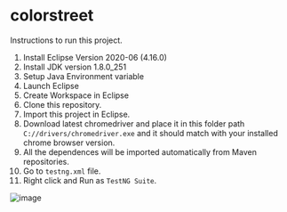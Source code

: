 # colorstreet

Instructions to run this project.

1. Install Eclipse Version 2020-06 (4.16.0)
2. Install JDK version 1.8.0_251
3. Setup Java Environment variable
4. Launch Eclipse
5. Create Workspace in Eclipse
6. Clone this repository.
7. Import this project in Eclipse.
8. Download latest chromedriver and place it in this folder path `C://drivers/chromedriver.exe` and it should match with your installed chrome browser version.
9. All the dependences will be imported automatically from Maven repositories.
10. Go to `testng.xml` file.
11. Right click and Run as `TestNG Suite`.

![image](https://user-images.githubusercontent.com/117222599/199352733-a77df684-1bdd-4e3c-af5d-ebf89a4b856c.png)

